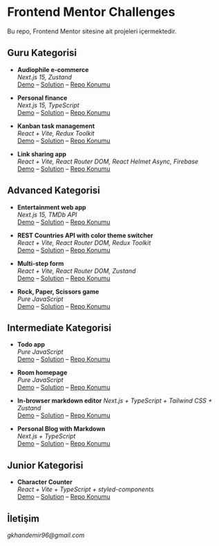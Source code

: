# **Frontend Mentor Challenges**
Bu repo, Frontend Mentor sitesine ait projeleri içermektedir.

## **Guru Kategorisi**
- **Audiophile e-commerce**  
*Next.js 15, Zustand*  
[Demo](https://guru-audiophile-ecommerce.vercel.app/) 
–
[Solution](https://www.frontendmentor.io/solutions/audiophile-e-commerce-website-nextjs-LFFoIHi7az)
–
[Repo Konumu](https://github.com/gokhandemr/frontend-mentor-challenges/tree/main/next.js-audiophile-ecommerce)

- **Personal finance**  
*Next.js 15, TypeScript*  
[Demo](https://guru-personal-finance-app.vercel.app/) 
–
[Solution](https://www.frontendmentor.io/solutions/personal-finance-app-nextjs-15-typescript-7ZqsYtzh7o)
–
[Repo Konumu](https://github.com/gokhandemr/frontend-mentor-challenges/tree/main/next.js-personal-finance-app)

- **Kanban task management**  
*React + Vite, Redux Toolkit*  
[Demo](https://guru-kanban-task-management.vercel.app/) 
–
[Solution](https://www.frontendmentor.io/solutions/kanban-task-management-web-app-react-vite-jaG2D74bcg)
–
[Repo Konumu](https://github.com/gokhandemr/frontend-mentor-challenges/tree/main/react-kanban-task-management)

- **Link sharing app**  
*React + Vite, React Router DOM, React Helmet Async, Firebase*  
[Demo](https://guru-link-sharing-app.vercel.app/login) 
–
[Solution](https://www.frontendmentor.io/solutions/link-sharing-app-EAwmvYJitO)
–
[Repo Konumu](https://github.com/gokhandemr/frontend-mentor-challenges/tree/main/react-link-sharing-app)


## **Advanced Kategorisi**
- **Entertainment web app**  
*Next.js 15, TMDb API*  
[Demo](https://advanced-entertainment-web-app.vercel.app/) 
–
[Solution](https://www.frontendmentor.io/solutions/entertainment-web-app-nextjs-tmdb-api-7krBzxIGAo)
–
[Repo Konumu](https://github.com/gokhandemr/frontend-mentor-challenges/tree/main/next.js-entertainment-web-app)

- **REST Countries API with color theme switcher**  
*React + Vite, React Router DOM, Redux Toolkit*  
[Demo](https://advanced-countries-app.vercel.app/) 
–
[Solution](https://www.frontendmentor.io/solutions/rest-countries-api-with-color-theme-switcher-react-vite-5nJ_NtNT7U)
–
[Repo Konumu](https://github.com/gokhandemr/frontend-mentor-challenges/tree/main/react-countries-app)

- **Multi-step form**  
*React + Vite, React Router DOM, Zustand*  
[Demo](https://advanced-multi-step-form.vercel.app/) 
–
[Solution](https://www.frontendmentor.io/solutions/multi-step-form-react-vite-HQln62G1yr)
–
[Repo Konumu](https://github.com/gokhandemr/frontend-mentor-challenges/tree/main/react-multi-step-form)

- **Rock, Paper, Scissors game**  
*Pure JavaScript*  
[Demo](https://frontend-mentor-challenges-pink.vercel.app/) 
–
[Solution](https://www.frontendmentor.io/solutions/rock-paper-scissors-game-html-css-javascript-jYkqxW79wK)
–
[Repo Konumu](https://github.com/gokhandemr/frontend-mentor-challenges/tree/main/rock-paper-scissors)


## **Intermediate Kategorisi**
- **Todo app**  
*Pure JavaScript*  
[Demo](https://frontendmentor-challenge-todo-app-pearl.vercel.app/) 
–
[Solution](https://www.frontendmentor.io/solutions/html-css-javascript-f0vUUnR92f)
–
[Repo Konumu](https://github.com/gokhandemr/frontend-mentor-challenges/tree/main/todo-app)

- **Room homepage**  
*Pure JavaScript*  
[Demo](https://frontendmentor-challenge-room-homepage.vercel.app/) 
–
[Solution](https://www.frontendmentor.io/solutions/room-hoompage-html-css-javascript-as7AqQRnWD)
–
[Repo Konumu](https://github.com/gokhandemr/frontend-mentor-challenges/tree/main/room-homepage)

- **In-browser markdown editor**
*Next.js + TypeScript + Tailwind CSS + Zustand*  
[Demo](https://markdown-editor-fm.netlify.app/) 
–
[Solution](https://www.frontendmentor.io/solutions/in-browser-markdown-editor-nextjs-typescript-tailwind-zustand-MBFZimxkaX)
–
[Repo Konumu](https://github.com/gokhandemr/frontend-mentor-challenges/tree/main/in-browser-markdown-editor)

- **Personal Blog with Markdown**  
*Next.js + TypeScript*  
[Demo](https://personal-blog-markdown.vercel.app/) 
–
[Solution](https://www.frontendmentor.io/solutions/personal-blog-with-markdown-nextjs-typescript-3LmX_oLkuJ)
–
[Repo Konumu](https://github.com/gokhandemr/frontend-mentor-challenges/tree/main/personal-blog-markdown)

## **Junior Kategorisi**
- **Character Counter**  
*React + Vite + TypeScript + styled-components*  
[Demo](https://character-counter-pearl.vercel.app/) 
–
[Solution](https://www.frontendmentor.io/solutions/character-counter-react-vite-typescript-styled-components-iGQrRyV62i)
–
[Repo Konumu](https://github.com/gokhandemr/frontend-mentor-challenges/tree/main/character-counter)

## **İletişim**
_gkhandemir96@gmail.com_
